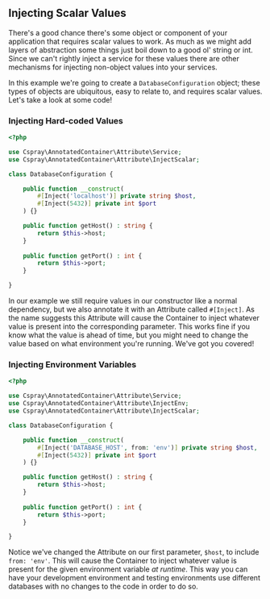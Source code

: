 ## Injecting Scalar Values

There's a good chance there's some object or component of your application that requires scalar values to work. As much as we might add layers of abstraction some things just boil down to a good ol' string or int. Since we can't rightly inject a service for these values there are other mechanisms for injecting non-object values into your services.

In this example we're going to create a `DatabaseConfiguration` object; these types of objects are ubiquitous, easy to relate to, and requires scalar values. Let's take a look at some code!

### Injecting Hard-coded Values

```php
<?php

use Cspray\AnnotatedContainer\Attribute\Service;
use Cspray\AnnotatedContainer\Attribute\InjectScalar;

class DatabaseConfiguration {

    public function __construct(
        #[Inject('localhost')] private string $host,
        #[Inject(5432)] private int $port 
    ) {}

    public function getHost() : string {
        return $this->host;
    } 
    
    public function getPort() : int {
        return $this->port;
    }

}
```

In our example we still require values in our constructor like a normal dependency, but we also annotate it with an Attribute called `#[Inject]`. As the name suggests this Attribute will cause the Container to inject whatever value is present into the corresponding parameter. This works fine if you know what the value is ahead of time, but you might need to change the value based on what environment you're running. We've got you covered!

### Injecting Environment Variables

```php
<?php

use Cspray\AnnotatedContainer\Attribute\Service;
use Cspray\AnnotatedContainer\Attribute\InjectEnv;
use Cspray\AnnotatedContainer\Attribute\InjectScalar;

class DatabaseConfiguration {

    public function __construct(
        #[Inject('DATABASE_HOST', from: 'env')] private string $host,
        #[Inject(5432)] private int $port 
    ) {}

    public function getHost() : string {
        return $this->host;
    } 
    
    public function getPort() : int {
        return $this->port;
    }

}
```

Notice we've changed the Attribute on our first parameter, `$host`, to include `from: 'env'`. This will cause the Container to inject whatever value is present for the given environment variable _at runtime_. This way you can have your development environment and testing environments use different databases with no changes to the code in order to do so.